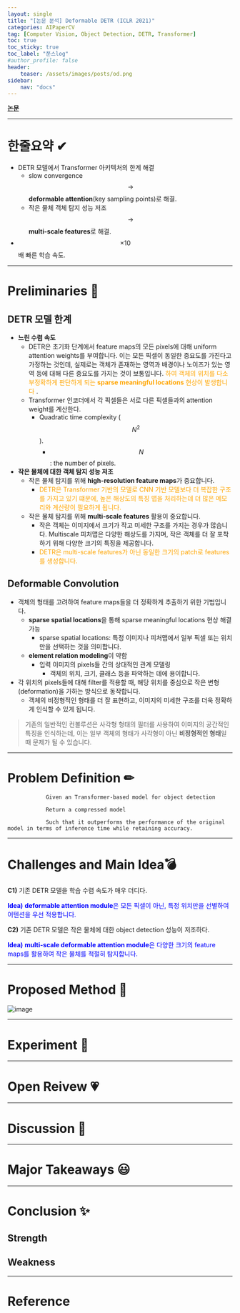 ```yaml
---
layout: single
title: "[논문 분석] Deformable DETR (ICLR 2021)"
categories: AIPaperCV
tag: [Computer Vision, Object Detection, DETR, Transformer]
toc: true
toc_sticky: true
toc_label: "쭌스log"
#author_profile: false
header:
    teaser: /assets/images/posts/od.png
sidebar:
    nav: "docs"
---
```


<!-- <span style="color:blue"> ???? </span> -->

[**논문**](https://arxiv.org/abs/2010.04159)

****
# 한줄요약 ✔
<!-- ![image](https://github.com/hchoi256/hchoi256.github.io/assets/39285147/5eb07c0e-f8ec-464b-8e3b-27ac18dcb325) -->

- DETR 모델에서 Transformer 아키텍처의 한계 해결
    - slow convergence $$\rightarrow$$ **deformable attention**(key sampling points)로 해결.
    - 작은 물체 객체 탐지 성능 저조 $$\rightarrow$$ **multi-scale features**로 해결.
- $$\times 10$$ 배 빠른 학습 속도.

****
# Preliminaries 🙌
## DETR 모델 한계
- **느린 수렴 속도**
    - DETR은 초기화 단계에서 feature maps의 모든 pixels에 대해 uniform attention weights를 부여합니다. 이는 모든 픽셀이 동일한 중요도를 가진다고 가정하는 것인데, 실제로는 객체가 존재하는 영역과 배경이나 노이즈가 있는 영역 등에 대해 다른 중요도를 가지는 것이 보통입니다. <span style="color:orange"> 하여 객체의 위치를 다소 부정확하게 판단하게 되는 **sparse meaningful locations** 현상이 발생합니다 </span>.
    - Transformer 인코더에서 각 픽셀들은 서로 다른 픽셀들과의 attention weight를 계산한다.
        - Quadratic time complexity ($$N^2$$).
            - $$N$$: the number of pixels.
- **작은 물체에 대한 객체 탐지 성능 저조**
    - 작은 물체 탐지를 위해 **high-resolution feature maps**가 중요합니다.
        - <span style="color:orange"> DETR은 Transformer 기반의 모델로 CNN 기반 모델보다 더 복잡한 구조를 가지고 있기 떄문에, 높은 해상도의 특징 맵을 처리하는데 더 많은 메모리와 계산량이 필요하게 됩니다. </span>
    - 작은 물체 탐지를 위해 **multi-scale features** 활용이 중요합니다.
        - 작은 객체는 이미지에서 크기가 작고 미세한 구조를 가지는 경우가 많습니다. Multiscale 피처맵은 다양한 해상도를 가지며, 작은 객체를 더 잘 포착하기 위해 다양한 크기의 특징을 제공합니다.
        - <span style="color:orange"> DETR은 multi-scale features가 아닌 동일한 크기의 patch로 features를 생성합니다. </span>


## Deformable Convolution
- 객체의 형태를 고려하여 feature maps들을 더 정확하게 추출하기 위한 기법입니다.
    - **sparse spatial locations**을 통해 sparse meaningful locations 현상 해결 가능
        - sparse spatial locations: 특정 이미지나 피처맵에서 일부 픽셀 또는 위치만을 선택하는 것을 의미합니다.
    - **element relation modeling**이 약함
        - 입력 이미지의 pixels들 간의 상대적인 관계 모델링
            - 객체의 위치, 크기, 클래스 등을 파악하는 데에 용이합니다.
- 각 위치의 pixels들에 대해 filter를 적용할 때, 해당 위치를 중심으로 작은 변형(deformation)을 가하는 방식으로 동작합니다.
    - 객체의 비정형적인 형태를 더 잘 표현하고, 이미지의 미세한 구조를 더욱 정확하게 인식할 수 있게 됩니다.

> 기존의 일반적인 컨볼루션은 사각형 형태의 필터를 사용하여 이미지의 공간적인 특징을 인식하는데, 이는 일부 객체의 형태가 사각형이 아닌 **비정형적인 형태**일 때 문제가 될 수 있습니다.

****
# Problem Definition ✏
                Given an Transformer-based model for object detection 

                Return a compressed model

                Such that it outperforms the performance of the original model in terms of inference time while retaining accuracy.

****
# Challenges and Main Idea💣
**C1)** 기존 DETR 모델을 학습 수렴 속도가 매우 더디다.

<span style="color:blue"> **Idea)** **deformable attention module**은 모든 픽셀이 아닌, 특정 위치만을 선별하여 어텐션을 우선 적용합니다. </span>

**C2)** 기존 DETR 모델은 작은 물체에 대한 object detection 성능이 저조하다.

<span style="color:blue"> **Idea)** **multi-scale deformable attention module**은 다양한 크기의 feature maps를 활용하여 작은 물체를 적절히 탐지합니다. </span>

****
# Proposed Method 🧿
![image](https://github.com/hchoi256/hchoi256.github.io/assets/39285147/5eb07c0e-f8ec-464b-8e3b-27ac18dcb325)

****
# Experiment 👀

****
# Open Reivew 💗

****
# Discussion 🍟

****
# Major Takeaways 😃

****
# Conclusion ✨
## Strength
## Weakness

****
# Reference